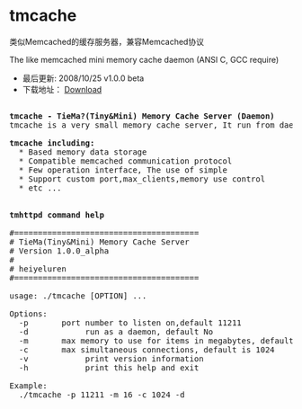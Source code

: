 tmcache
=======

类似Memcached的缓存服务器，兼容Memcached协议 

The like memcached mini memory cache daemon (ANSI C, GCC require)

 * 最后更新: 2008/10/25  v1.0.0 beta
 * 下载地址： <a href="http://heiyeluren.googlecode.com/files/tmcache-1.0.0_beta.tar.gz">Download</a>


<pre>

<b>tmcache - TieMa?(Tiny&Mini) Memory Cache Server (Daemon)</b>
tmcache is a very small memory cache server, It run from daemon. It is similar to memcachd, and fully compatible with the memcached communication protocol can be easily carried from the memcached to tmcache transplant. tmcache is based on the thread to run, the faster the speed.

<b>tmcache including:</b>
  * Based memory data storage
  * Compatible memcached communication protocol
  * Few operation interface, The use of simple
  * Support custom port,max_clients,memory use control
  * etc ...
  

<b>tmhttpd command help</b>

#=======================================
# TieMa(Tiny&Mini) Memory Cache Server
# Version 1.0.0_alpha
# 
# heiyeluren <blog.csdn.net/heiyeshuwu>
#=======================================

usage: ./tmcache [OPTION] ... 

Options: 
  -p <num>      port number to listen on,default 11211
  -d            run as a daemon, default No
  -m <num>      max memory to use for items in megabytes, default is 16M
  -c <num>      max simultaneous connections, default is 1024
  -v            print version information
  -h            print this help and exit

Example: 
  ./tmcache -p 11211 -m 16 -c 1024 -d


</pre>
